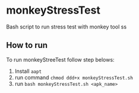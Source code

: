 # monkeyStressTest

Bash script to run stress test with monkey tool
ss
## How to run

To run monkeyStreeTest follow step belows:
1. Install `aapt`
2. run command `chmod ddd+x monkeyStressTest.sh`
3. run `bash monkeyStressTest.sh <apk_name>`

